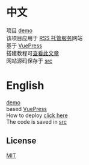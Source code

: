 # 中文
项目 [demo](http://serve.dcchen.top/)  
该项目应用于 [RSS 托管服务](http://serve.dcchen.top/)网站  
基于 [VuePress](https://v2.vuepress.vuejs.org/)   
搭建教程可[查看此文章](https://zhuanlan.zhihu.com/p/421470140)  
网站源码保存于 [src](https://github.com/DC1024/RSS-hosted-services-website/tree/main/src)

# English
[demo](http://serve.dcchen.top/)  
based [VuePress](https://v2.vuepress.vuejs.org/)   
How to deploy [click here](https://zhuanlan.zhihu.com/p/421470140)  
The code is saved in [src](https://github.com/DC1024/RSS-hosted-services-website/tree/main/src)

## License
[MIT](https://github.com/DC1024/RSS-hosted-services-website/blob/main/LICENSE)
